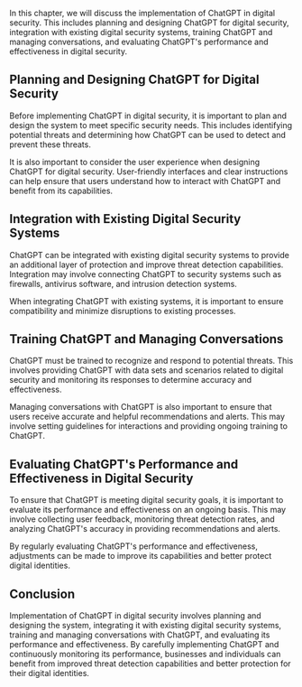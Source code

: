 

In this chapter, we will discuss the implementation of ChatGPT in digital security. This includes planning and designing ChatGPT for digital security, integration with existing digital security systems, training ChatGPT and managing conversations, and evaluating ChatGPT's performance and effectiveness in digital security.

Planning and Designing ChatGPT for Digital Security
---------------------------------------------------

Before implementing ChatGPT in digital security, it is important to plan and design the system to meet specific security needs. This includes identifying potential threats and determining how ChatGPT can be used to detect and prevent these threats.

It is also important to consider the user experience when designing ChatGPT for digital security. User-friendly interfaces and clear instructions can help ensure that users understand how to interact with ChatGPT and benefit from its capabilities.

Integration with Existing Digital Security Systems
--------------------------------------------------

ChatGPT can be integrated with existing digital security systems to provide an additional layer of protection and improve threat detection capabilities. Integration may involve connecting ChatGPT to security systems such as firewalls, antivirus software, and intrusion detection systems.

When integrating ChatGPT with existing systems, it is important to ensure compatibility and minimize disruptions to existing processes.

Training ChatGPT and Managing Conversations
-------------------------------------------

ChatGPT must be trained to recognize and respond to potential threats. This involves providing ChatGPT with data sets and scenarios related to digital security and monitoring its responses to determine accuracy and effectiveness.

Managing conversations with ChatGPT is also important to ensure that users receive accurate and helpful recommendations and alerts. This may involve setting guidelines for interactions and providing ongoing training to ChatGPT.

Evaluating ChatGPT's Performance and Effectiveness in Digital Security
----------------------------------------------------------------------

To ensure that ChatGPT is meeting digital security goals, it is important to evaluate its performance and effectiveness on an ongoing basis. This may involve collecting user feedback, monitoring threat detection rates, and analyzing ChatGPT's accuracy in providing recommendations and alerts.

By regularly evaluating ChatGPT's performance and effectiveness, adjustments can be made to improve its capabilities and better protect digital identities.

Conclusion
----------

Implementation of ChatGPT in digital security involves planning and designing the system, integrating it with existing digital security systems, training and managing conversations with ChatGPT, and evaluating its performance and effectiveness. By carefully implementing ChatGPT and continuously monitoring its performance, businesses and individuals can benefit from improved threat detection capabilities and better protection for their digital identities.

